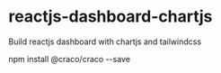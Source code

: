 # reactjs-dashboard-chartjs
Build reactjs dashboard with chartjs and tailwindcss



npm install @craco/craco --save
